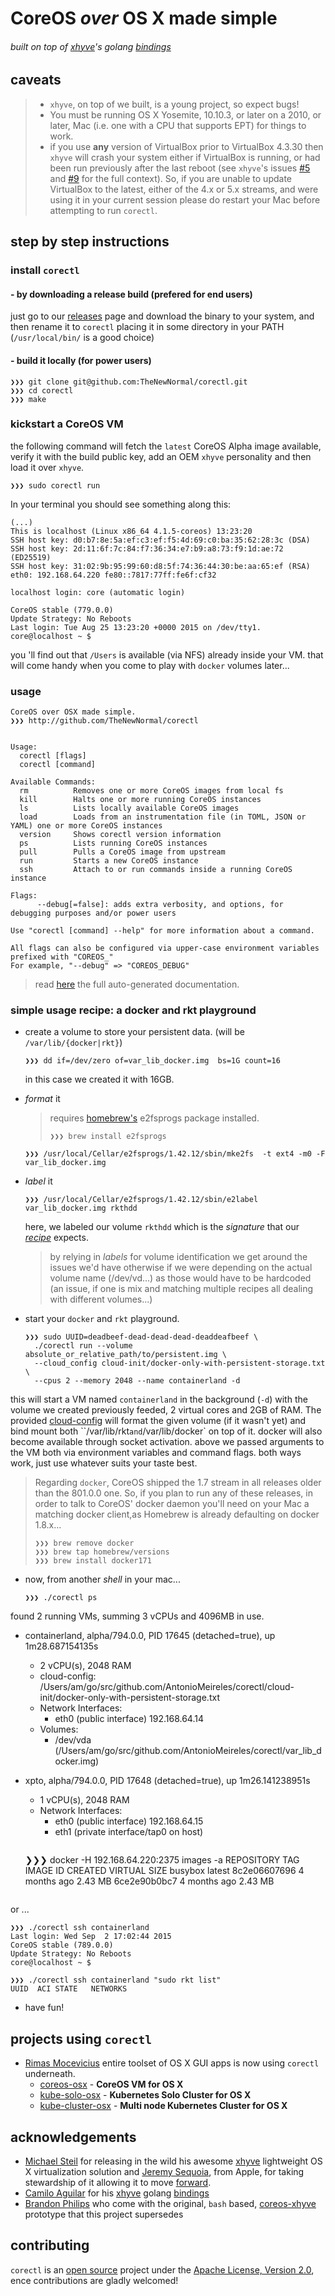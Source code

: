 # CoreOS _over_ OS X made simple
###### built on top of [xhyve](https://github.com/xhyve-xyz/xhyve)'s _golang_ [bindings](https://github.com/hooklift/xhyve)

**caveats**
-----------

 > - `xhyve`, on top of we built, is a young project, so expect bugs!
 > - You must be running OS X Yosemite, 10.10.3, or later on a 2010,
 >   or later, Mac (i.e. one with a CPU that supports EPT) for things to work.
 > - if you use **any** version of VirtualBox prior to VirtualBox 4.3.30 then
 >   `xhyve` will crash your system either if VirtualBox is running, or had been
 >   run previously after the last reboot (see `xhyve`'s issues
 >   [#5](https://github.com/mist64/xhyve/issues/5) and
 >   [#9](https://github.com/mist64/xhyve/issues/9) for the full context). So,
 >   if you are unable to update VirtualBox to the latest, either of the 4.x or
 >   5.x streams, and were using it in your current session please do restart
 >   your Mac before attempting to run `corectl`.


## step by step instructions

### install `corectl`
#### - by downloading a release build (prefered for end users)
just go to our [releases](https://github.com/TheNewNormal/corectl/releases) page
and download the binary to your system, and then rename it to `corectl` placing
it in some directory in your PATH (`/usr/local/bin/` is a good choice)

#### - build it locally (for power users)
```
❯❯❯ git clone git@github.com:TheNewNormal/corectl.git
❯❯❯ cd corectl
❯❯❯ make
```
### kickstart a CoreOS VM
the following command will fetch the `latest` CoreOS Alpha image
available, verify it with the build public key, add an OEM `xhyve`
personality and then load it over `xhyve`.

```
❯❯❯ sudo corectl run

```

In your terminal you should see something along this:

```
(...)
This is localhost (Linux x86_64 4.1.5-coreos) 13:23:20
SSH host key: d0:b7:8e:5a:ef:c3:ef:f5:4d:69:c0:ba:35:62:28:3c (DSA)
SSH host key: 2d:11:6f:7c:84:f7:36:34:e7:b9:a8:73:f9:1d:ae:72 (ED25519)
SSH host key: 31:02:9b:95:99:60:d8:5f:74:36:44:30:be:aa:65:ef (RSA)
eth0: 192.168.64.220 fe80::7817:77ff:fe6f:cf32

localhost login: core (automatic login)

CoreOS stable (779.0.0)
Update Strategy: No Reboots
Last login: Tue Aug 25 13:23:20 +0000 2015 on /dev/tty1.
core@localhost ~ $
```
you 'll find out that `/Users` is available (via NFS) already inside your VM.
that will come handy when you come to play with `docker` volumes later...

### usage
```
CoreOS over OSX made simple.
❯❯❯ http://github.com/TheNewNormal/corectl


Usage:
  corectl [flags]
  corectl [command]

Available Commands:
  rm          Removes one or more CoreOS images from local fs
  kill        Halts one or more running CoreOS instances
  ls          Lists locally available CoreOS images
  load        Loads from an instrumentation file (in TOML, JSON or YAML) one or more CoreOS instances
  version     Shows corectl version information
  ps          Lists running CoreOS instances
  pull        Pulls a CoreOS image from upstream
  run         Starts a new CoreOS instance
  ssh         Attach to or run commands inside a running CoreOS instance

Flags:
      --debug[=false]: adds extra verbosity, and options, for debugging purposes and/or power users

Use "corectl [command] --help" for more information about a command.

All flags can also be configured via upper-case environment variables prefixed with "COREOS_"
For example, "--debug" => "COREOS_DEBUG"
```
> read [here](documentation/markdown/corectl.md) the full
> auto-generated documentation.

### simple usage recipe: a docker and rkt playground
- create a volume to store your persistent data. (will be
  `/var/lib/{docker|rkt}`)
  ```
  ❯❯❯ dd if=/dev/zero of=var_lib_docker.img  bs=1G count=16
  ```
  in this case we created it with 16GB.

- *format* it
  > requires [homebrew's](http://brew.sh) e2fsprogs package installed.
  >
  > `❯❯❯ brew install e2fsprogs`

  ```
  ❯❯❯ /usr/local/Cellar/e2fsprogs/1.42.12/sbin/mke2fs  -t ext4 -m0 -F var_lib_docker.img
  ```

- *label* it
  ```
  ❯❯❯ /usr/local/Cellar/e2fsprogs/1.42.12/sbin/e2label var_lib_docker.img rkthdd
  ```
  here, we labeled our volume `rkthdd` which is the *signature* that our
  [*recipe*](cloud-init/docker-only-with-persistent-storage.txt) expects.

  >by relying in *labels* for volume identification we get around the issues we'd
  >have otherwise if we were depending on the actual volume name (/dev/vd...) as
  >those would have to be hardcoded (an issue, if one is mix and matching
  >multiple recipes all dealing with different volumes...)

- start your `docker` and `rkt` playground.
  ```
  ❯❯❯ sudo UUID=deadbeef-dead-dead-dead-deaddeafbeef \
    ./corectl run --volume absolute_or_relative_path/to/persistent.img \
    --cloud_config cloud-init/docker-only-with-persistent-storage.txt \
    --cpus 2 --memory 2048 --name containerland -d
  ```
 this will start a VM named `containerland` in the background (`-d`) with the
 volume we created previously feeded, 2 virtual cores and 2GB of RAM. The
 provided [cloud-config](cloud-init/docker-only-with-persistent-storage.txt)
 will format the given volume (if it wasn't yet) and bind mount both
 ``/var/lib/rkt` and `/var/lib/docker` on top of it. docker will also become
 available through socket activation. above we passed arguments to the VM both
 via environment variables and command flags. both ways work, just use whatever
 suits your taste best.

 > Regarding `docker`, CoreOS shipped the 1.7 stream in all releases older than
 > the 801.0.0 one. So, if you plan to run any of these releases, in order
 > to talk to CoreOS' docker daemon you'll need on your Mac a matching docker
 client,as Homebrew is already defaulting on docker 1.8.x...
 > ```
 > ❯❯❯ brew remove docker
 > ❯❯❯ brew tap homebrew/versions
 > ❯❯❯ brew install docker171
 > ```

- now, from another *shell* in your mac...

  ```
  ❯❯❯ ./corectl ps
found 2 running VMs, summing 3 vCPUs and 4096MB in use.
- containerland, alpha/794.0.0, PID 17645 (detached=true), up 1m28.687154135s
  - 2 vCPU(s), 2048 RAM
  - cloud-config: /Users/am/go/src/github.com/AntonioMeireles/corectl/cloud-init/docker-only-with-persistent-storage.txt
  - Network Interfaces:
    - eth0 (public interface) 192.168.64.14
  - Volumes:
    - /dev/vda (/Users/am/go/src/github.com/AntonioMeireles/corectl/var_lib_docker.img)
- xpto, alpha/794.0.0, PID 17648 (detached=true), up 1m26.141238951s
  - 1 vCPU(s), 2048 RAM
  - Network Interfaces:
    - eth0 (public interface) 192.168.64.15
    - eth1 (private interface/tap0 on host)

  ```

  ```
  ❯❯❯ docker -H 192.168.64.220:2375 images -a
  REPOSITORY          TAG                 IMAGE ID            CREATED             VIRTUAL SIZE
  busybox             latest              8c2e06607696        4 months ago        2.43 MB
  <none>              <none>              6ce2e90b0bc7        4 months ago        2.43 MB
  <none>              <none>
  ```
or ...

  ```
  ❯❯❯ ./corectl ssh containerland
  Last login: Wed Sep  2 17:02:44 2015
  CoreOS stable (789.0.0)
  Update Strategy: No Reboots
  core@localhost ~ $
  ```
  ```
  ❯❯❯ ./corectl ssh containerland "sudo rkt list"
  UUID	ACI	STATE	NETWORKS

  ```
- have fun!

## projects using `corectl`
- [Rimas Mocevicius](https://github.com/rimusz) entire toolset of OS X GUI apps
is now using `corectl` underneath.
  - [coreos-osx](https://github.com/TheNewNormal/coreos-osx) - **CoreOS VM for OS X**
  - [kube-solo-osx](https://github.com/TheNewNormal/kube-solo-osx) -
 **Kubernetes Solo Cluster for OS X**
  - [kube-cluster-osx](https://github.com/TheNewNormal/kube-cluster-osx) -
 **Multi node Kubernetes Cluster for OS X**

## acknowledgements
-  [Michael Steil](https://github.com/mist64) for releasing in the wild his
   awesome [xhyve](https://github.com/mist64/xhyve) lightweight OS X
   virtualization solution and [Jeremy Sequoia](https://github.com/jeremyhu),
   from Apple, for taking stewardship of it allowing it to move
   [forward](https://github.com/xhyve-xyz).
-  [Camilo Aguilar](https://github.com/c4milo) for his
   [xhyve](https://github.com/mist64/xhyve) golang
   [bindings](https://github.com/hooklift/xhyve)
-  [Brandon Philips](https://github.com/philips) who come with the
   original, `bash` based, [coreos-xhyve](https://github.com/coreos/coreos-xhyve)
   prototype that this project supersedes

## contributing
`corectl` is an [open source](http://opensource.org/osd) project under the
[Apache License, Version 2.0](http://opensource.org/licenses/Apache-2.0), ence
contributions are gladly welcomed!

